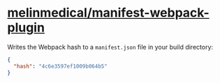 # [melinmedical/manifest-webpack-plugin](https://github.com/melinmedical/manifest-webpack-plugin)

Writes the Webpack hash to a `manifest.json` file in your build directory:

```json
{
  "hash": "4c6e3597ef1009b064b5"
}
```
